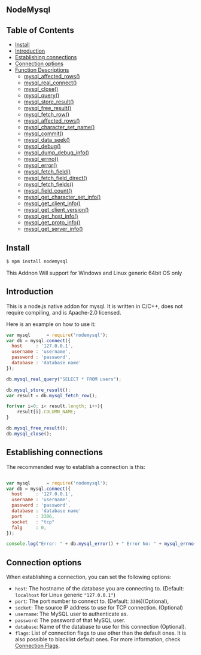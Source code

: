 ## NodeMysql

## Table of Contents

- [Install](#install)
- [Introduction](#introduction)
- [Establishing connections](#establishing-connections)
- [Connection options](#connection-options)
- [Function Descriptions](#function-descriptions)
  - [mysql_affected_rows()](#mysql_affected_rows())
  - [mysql_real_connect()](#mysql_real_connect())
  - [mysql_close()](#mysql_close())
  - [mysql_query()](#mysql_query())
  - [mysql_store_result()](#mysql_store_result())
  - [mysql_free_result()](#mysql_free_result())
  - [mysql_fetch_row()](#mysql_fetch_row())
  - [mysql_affected_rows()](#mysql_affected_rows())
  - [mysql_character_set_name()](#mysql_character_set_name())
  - [mysql_commit()](#mysql_commit())
  - [mysql_data_seek()](#mysql_data_seek())
  - [mysql_debug()](#mysql_debug())
  - [mysql_dump_debug_info()](#mysql_dump_debug_info())
  - [mysql_errno()](#mysql_errno())
  - [mysql_error()](#mysql_error())
  - [mysql_fetch_field()](#mysql_fetch_field())
  - [mysql_fetch_field_direct()](#mysql_fetch_field_direct())
  - [mysql_fetch_fields()](#mysql_fetch_fields())
  - [mysql_field_count()](#mysql_field_count())
  - [mysql_get_character_set_info()](#mysql_get_character_set_info())
  - [mysql_get_client_info()](#mysql_get_client_info())
  - [mysql_get_client_version()](#mysql_get_client_version())
  - [mysql_get_host_info()](#mysql_get_host_info())
  - [mysql_get_proto_info()](#mysql_get_proto_info())
  - [mysql_get_server_info()](#mysql_get_server_info())



## Install

```sh
$ npm install nodemysql
```

This Addnon Will support for Windows and Linux generic 64bit OS only 

## Introduction

This is a node.js native addon for mysql. It is written in C/C++, does not
require compiling, and is Apache-2.0 licensed.

Here is an example on how to use it:

```js
var mysql      = require('nodemysql');
var db = mysql.connect({
  host     : '127.0.0.1',
  username : 'username',
  password : 'password',
  database : 'database name'
});

db.mysql_real_query("SELECT * FROM users");

db.mysql_store_result();
var result = db.mysql_fetch_row();

for(var i=0; i< result.length; i++){
    result[i].COLUMN_NAME;
}

db.mysql_free_result();
db.mysql_close();
```


## Establishing connections

The recommended way to establish a connection is this:

```js

var mysql      = require('nodemysql');
var db = mysql.connect({
  host     : '127.0.0.1',
  username : 'username',
  password : 'password',
  database : 'database name'
  port     : 3306,
  socket   : "tcp"
  falg     : 0,
});

console.log("Error: " + db.mysql_error() + " Error No: " + mysql_errno())

```
## Connection options

When establishing a connection, you can set the following options:

* `host`: The hostname of the database you are connecting to. (Default:
  `localhost` for Linux generic `"127.0.0.1"`)
* `port`: The port number to connect to. (Default: `3306`)(Optional),
* `socket`: The source IP address to use for TCP connection. (Optional)
* `username`: The MySQL user to authenticate as.
* `password`: The password of that MySQL user.
* `database`: Name of the database to use for this connection (Optional).
* `flags`: List of connection flags to use other than the default ones. It is
  also possible to blacklist default ones. For more information, check
  [Connection Flags](#connection-flags).

